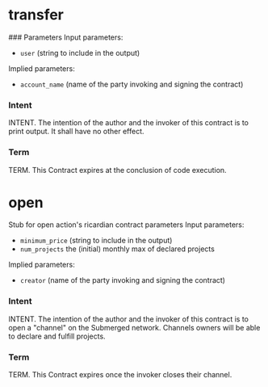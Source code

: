 <h1 class="contract">
   transfer
</h1>
### Parameters
Input parameters:

* `user` (string to include in the output)

Implied parameters: 

* `account_name` (name of the party invoking and signing the contract)

### Intent
INTENT. The intention of the author and the invoker of this contract is to print output. It shall have no other effect.

### Term
TERM. This Contract expires at the conclusion of code execution.

<h1 class="contract"> open </h1>

Stub for open action's ricardian contract parameters
Input parameters:

* `minimum_price` (string to include in the output)
* `num_projects` the (initial) monthly max of declared projects

Implied parameters: 

* `creator` (name of the party invoking and signing the contract)

### Intent
INTENT. The intention of the author and the invoker of this contract is to open a "channel" on the Submerged network. Channels owners will be able to declare and fulfill projects.

### Term
TERM. This Contract expires once the invoker closes their channel.